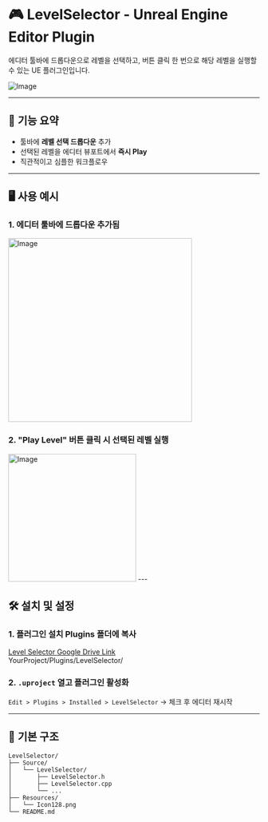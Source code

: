 # 🎮 LevelSelector - Unreal Engine Editor Plugin

에디터 툴바에 드롭다운으로 레벨을 선택하고, 버튼 클릭 한 번으로 해당 레벨을 실행할 수 있는 UE 플러그인입니다.

![Image](https://github.com/user-attachments/assets/a8ea5621-d5b4-4135-959f-730b0fe58846)

---

## 🧩 기능 요약

- 툴바에 **레벨 선택 드롭다운** 추가
- 선택된 레벨을 에디터 뷰포트에서 **즉시 Play**
- 직관적이고 심플한 워크플로우

---

## 🖥️ 사용 예시

### 1. 에디터 툴바에 드롭다운 추가됨
<img width="368" alt="Image" src="https://github.com/user-attachments/assets/5d1301f1-f931-4b79-bfbc-d6704558f8e2" />

### 2. "Play Level" 버튼 클릭 시 선택된 레벨 실행
<img width="256" alt="Image" src="https://github.com/user-attachments/assets/2001e84e-8ccf-459a-9232-a3e57b21f95c" />
---

## 🛠️ 설치 및 설정
### 1. 플러그인 설치 Plugins 폴더에 복사
[Level Selector Google Drive Link](https://drive.google.com/file/d/1Ux5u92xQaQ-p97e6jQ8GNNgVBN3DT9If/view?usp=sharing) <br>
YourProject/Plugins/LevelSelector/

### 2. `.uproject` 열고 플러그인 활성화  
`Edit > Plugins > Installed > LevelSelector` → 체크 후 에디터 재시작

---

## 📁 기본 구조

```plaintext
LevelSelector/
├── Source/
│   └── LevelSelector/
│       ├── LevelSelector.h
│       ├── LevelSelector.cpp
│       └── ...
├── Resources/
│   └── Icon128.png
└── README.md
